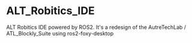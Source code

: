 # ALT_Robitics_IDE
ALT Robitics IDE powered by ROS2. It's a redesign of the  AutreTechLab / ATL_Blockly_Suite using ros2-foxy-desktop
